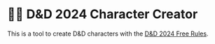 # 🧙🏼 D&D 2024 Character Creator

This is a tool to create D&D characters with the [D&D 2024 Free Rules](https://www.dndbeyond.com/sources/dnd/free-rules).
